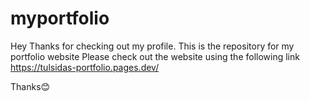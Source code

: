 # myportfolio

Hey Thanks for checking out my profile. 
This is the repository for my portfolio website 
Please check out the website using the following link
https://tulsidas-portfolio.pages.dev/

Thanks😊
